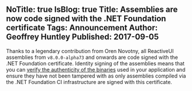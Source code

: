 NoTitle: true
IsBlog: true
Title: Assemblies are now code signed with the .NET Foundation  certificate
Tags: Announcement
Author: Geoffrey Huntley
Published: 2017-09-05
---

Thanks to a legendary contribution from Oren Novotny, all ReactiveUI assemblies from `v8.0.0-alpha73` and onwards are code signed with the .NET Foundation certificate. Identity signing of the assemblies means that you can [verify the authenticity of the binaries](/docs/security/)  used in your application and ensure they have not been tampered with as only assemblies compiled via the .NET Foundation CI infrastructure are signed with this certificate.
